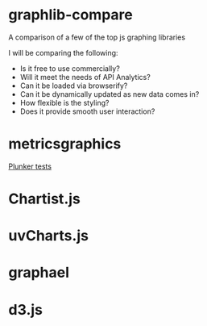 # graphlib-compare
A comparison of a few of the top js graphing libraries

I will be comparing the following:

* Is it free to use commercially?
* Will it meet the needs of API Analytics?
* Can it be loaded via browserify?
* Can it be dynamically updated as new data comes in?
* How flexible is the styling?
* Does it provide smooth user interaction?

# metricsgraphics
[Plunker tests](http://plnkr.co/edit/zxFzNEJk7uwtZa5JGwqy?p=preview)

# Chartist.js

# uvCharts.js

# graphael

# d3.js
